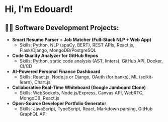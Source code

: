 <h1>Hi, I'm Edouard!

<h2>👨‍💻 Software Development Projects:</h2>

- <b>Smart Resume Parser + Job Matcher (Full-Stack NLP + Web App) </b>
  - Skills: Python, NLP (spaCy, BERT), REST APIs, React.js, Flask/Django, MongoDB/PostgreSQL
- <b>Code Quality Analyzer for GitHub Repos</b>
  - Skills: Python, static code analysis (AST, linters), GitHub API, Docker, CI/CD
- <b>AI-Powered Personal Finance Dashboard </b>
  - Skills: React.js, Node.js or Django, OAuth (for banks), ML (scikit-learn), Chart.js
- <b> Collaborative Real-Time Whiteboard (Google Jamboard Clone)</b>
  - Skills: WebSockets, Node.js/Express, Canvas API, WebRTC, MongoDB, React.js
- <b>Open-Source Developer Portfolio Generator </b>
  - Skills: JavaScript, TypeScript, React, Markdown parsing, GitHub GraphQL API 


